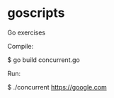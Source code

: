 # goscripts

Go exercises

Compile:

  $ go build concurrent.go

Run:

  $ ./concurrent https://google.com